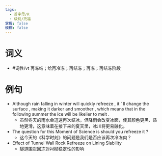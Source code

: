 ```yaml
---
tags:
  - 首字母/R
  - 级别/托福
掌握: false
模糊: false
---
```

# 词义
- #词性/vt  再冻结；给再冷冻；再结冻；再冻；再结冻阶段
# 例句
- Although rain falling in winter will quickly refreeze , it ’ ll change the surface , making it darker and smoother , which means that in the following summer the ice will be likelier to melt .
	- 虽然冬天的雨水会迅速再次结冰，但降雨会改变冰面，使其颜色更黑、质地更滑，这意味着在接下来的夏天里，冰川将更易融化。
- The question for this Moment of Science is should you refreeze it ?
	- 这今天的《科学时刻》的问题是我们是否应该再次冷冻肉？
- Effect of Tunnel Wall Rock Refreeze on Lining Slability
	- 隧道围岩回冻对衬砌稳定性的影响
